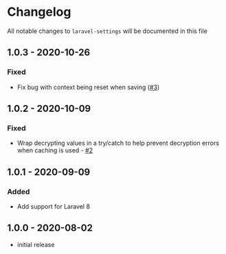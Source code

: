 # Changelog

All notable changes to `laravel-settings` will be documented in this file

## 1.0.3 - 2020-10-26
### Fixed
- Fix bug with context being reset when saving ([#3](https://github.com/rawilk/laravel-settings/issues/3))

## 1.0.2 - 2020-10-09
### Fixed
- Wrap decrypting values in a try/catch to help prevent decryption errors when caching is used - [#2](https://github.com/rawilk/laravel-settings/issues/2)

## 1.0.1 - 2020-09-09
### Added
- Add support for Laravel 8

## 1.0.0 - 2020-08-02

- initial release
